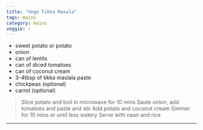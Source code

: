 ```yaml
---
title: "Vege Tikka Masala"
tags: mains
category: mains
veggie: ✓
---
```


* sweet potato or potato
* onion
* can of lentils
* can of diced tomatoes
* can of coconut cream
* 3-4tbsp of tikka maslala paste
* chickpeas (optional)
* carrot (optional)


> Slice potato and boil in microwave for 10 mins
> Saute onion, add tomatoes and paste and stir
> Add potato and coconut cream
> Simmer for 10 mins or until less watery
> Serve with naan and rice

---
